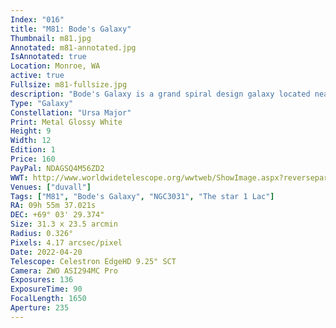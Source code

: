 ```yaml
---
Index: "016"
title: "M81: Bode's Galaxy"
Thumbnail: m81.jpg
Annotated: m81-annotated.jpg
IsAnnotated: true
Location: Monroe, WA
active: true
Fullsize: m81-fullsize.jpg
description: "Bode's Galaxy is a grand spiral design galaxy located near the constellation Ursa Major. It is a bright galaxy moderately easy to find. For this image, about half of the exposures were taken with a full color camera. The other half used a 7 nanometer narrowband filter that passes light in the Hydrogen Alpha and Oxygen II areas of the spectrum. This effectively helps to filter out light pollution, increase the detail and signal, and exposes structures of heated dust that glow red." 
Type: "Galaxy"
Constellation: "Ursa Major"
Print: Metal Glossy White
Height: 9
Width: 12
Edition: 1
Price: 160
PayPal: NDAGSQ4M56ZD2
WWT: http://www.worldwidetelescope.org/wwtweb/ShowImage.aspx?reverseparity=False&scale=4.173675&name=m81.jpg&imageurl=https://nova.astrometry.net/image/13997312&credits=Astrometry.net+User+(All+Rights+Reserved)&creditsUrl=&ra=148.809268&dec=68.979094&x=298.5&y=154.5&rotation=124.07&thumb=https://nova.astrometry.net/image/13997312
Venues: ["duvall"]
Tags: ["M81", "Bode's Galaxy", "NGC3031", "The star 1 Lac"]
RA: 09h 55m 37.021s
DEC: +69° 03' 29.374"
Size: 31.3 x 23.5 arcmin
Radius: 0.326°
Pixels: 4.17 arcsec/pixel
Date: 2022-04-20
Telescope: Celestron EdgeHD 9.25" SCT
Camera: ZWO ASI294MC Pro
Exposures: 136
ExposureTime: 90
FocalLength: 1650
Aperture: 235
---
```

